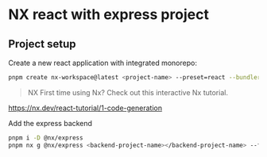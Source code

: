 # NX react with express project

## Project setup

Create a new react application with integrated monorepo:

```bash
pnpm create nx-workspace@latest <project-name> --preset=react --bundler=vite
```
 >  NX   First time using Nx? Check out this interactive Nx tutorial.

   https://nx.dev/react-tutorial/1-code-generation

Add the express backend

```bash
pnpm i -D @nx/express
pnpm nx g @nx/express <backend-project-name></backend-project-name> --frontendProject <frontend-Poject-name>

```
